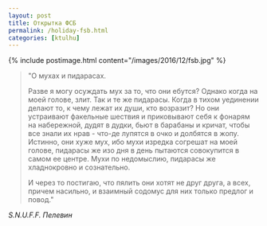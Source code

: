 ```yaml
---
layout: post
title: Открытка ФСБ
permalink: /holiday-fsb.html
categories: [ktulhu]
---
```


{% include postimage.html content="/images/2016/12/fsb.jpg" %}

>"О мухах и пидарасах.
>
>Разве я могу осуждать мух за то, что они ебутся? Однако когда на моей голове, злит. Так и те же пидарасы. Когда в тихом уединении делают то, к чему лежат их души, кто возразит? Но они устраивают факельные шествия и приковывают себя к фонарям на набережной, дудят в дудки, бьют в барабаны и кричат, чтобы все знали их нрав - что-де лупятся в очко и долбятся в жопу. Истинно, они хуже мух, ибо мухи изредка согрешат на моей голове, пидарасы же изо дня в день пытаются совокупится в самом ее центре. Мухи по недомыслию, пидарасы же хладнокровно и сознательно.
>
>И через то постигаю, что пялить они хотят не друг друга, а всех, причем насильно, и взаимный содомус для них только предлог и повод."

*S.N.U.F.F. Пелевин* 

